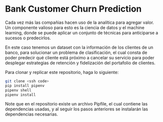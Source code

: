 # Bank Customer Churn Prediction

Cada vez más las compañias hacen uso de la analítica para agregar valor. Un componente valioso para esto es la ciencia de datos y el machine learning, donde se puede aplicar un conjunto de técnicas para anticiparse a sucesos o predecirlos.

En este caso tenemos un dataset con la información de los clientes de un banco, para solucionar un problema de clasificación, el cual consta de poder predecir qué cliente está próximo a cancelar su servicio para poder desplegar estrategias de retención y fidelización del portafolio de clientes.

Para clonar y replicar este repositorio, haga lo siguiente:

```sh
git clone <ssh code>
pip install pipenv
pipenv shell
pipenv install
```

Note que en el repositorio existe un archivo Pipfile, el cual contiene las dependencias usadas, y al seguir los pasos anteriores se instalarán las dependencias necesarias.